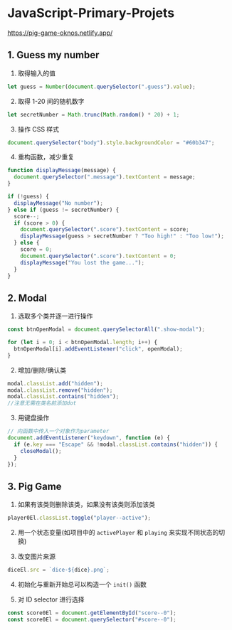 # JavaScript-Primary-Projets
https://pig-game-oknos.netlify.app/

## 1. Guess my number

1. 取得输入的值

```js
let guess = Number(document.querySelector(".guess").value);
```

2. 取得 1-20 间的随机数字

```js
let secretNumber = Math.trunc(Math.random() * 20) + 1;
```

3. 操作 CSS 样式

```js
document.querySelector("body").style.backgroundColor = "#60b347";
```

4. 重构函数，减少重复

```js
function displayMessage(message) {
  document.querySelector(".message").textContent = message;
}
```

```js
if (!guess) {
  displayMessage("No number");
} else if (guess != secretNumber) {
  score--;
  if (score > 0) {
    document.querySelector(".score").textContent = score;
    displayMessage(guess > secretNumber ? "Too high!" : "Too low!");
  } else {
    score = 0;
    document.querySelector(".score").textContent = 0;
    displayMessage("You lost the game...");
  }
}
```

## 2. Modal

1. 选取多个类并逐一进行操作

```js
const btnOpenModal = document.querySelectorAll(".show-modal");

for (let i = 0; i < btnOpenModal.length; i++) {
  btnOpenModal[i].addEventListener("click", openModal);
}
```

2. 增加/删除/确认类

```js
modal.classList.add("hidden");
modal.classList.remove("hidden");
modal.classList.contains("hidden");
//注意无需在类名前添加dot
```

3. 用键盘操作

```js
// 向函数中传入一个对象作为parameter
document.addEventListener("keydown", function (e) {
  if (e.key === "Escape" && !modal.classList.contains("hidden")) {
    closeModal();
  }
});
```

## 3. Pig Game

1. 如果有该类则删除该类，如果没有该类则添加该类

```js
player0El.classList.toggle("player--active");
```

2. 用一个状态变量(如项目中的 `activePlayer` 和 `playing` 来实现不同状态的切换)

3. 改变图片来源

```js
diceEl.src = `dice-${dice}.png`;
```

4. 初始化与重新开始总可以构造一个 `init()` 函数

5. 对 ID selector 进行选择

```js
const score0El = document.getElementById("score--0");
const score0El = document.querySelector("#score--0");
```
